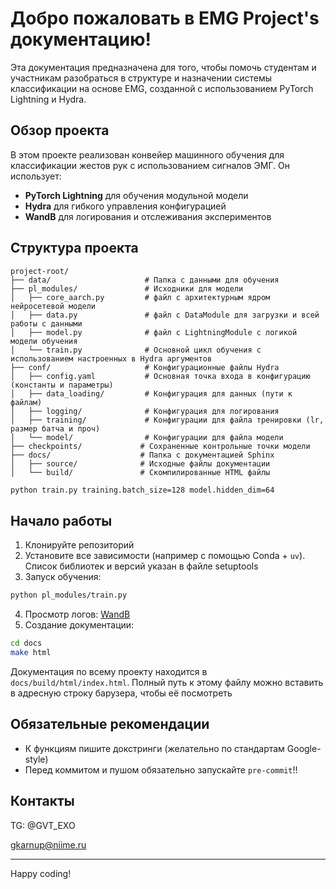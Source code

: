 # Добро пожаловать в EMG Project's документацию!

Эта документация предназначена для того, чтобы помочь студентам и участникам разобраться в структуре и назначении системы классификации на основе EMG, созданной с использованием PyTorch Lightning и Hydra.

## Обзор проекта

В этом проекте реализован конвейер машинного обучения для классификации жестов рук с использованием сигналов ЭМГ. Он использует:

- **PyTorch Lightning** для обучения модульной модели
- **Hydra** для гибкого управления конфигурацией
- **WandB** для логирования и отслеживания экспериментов

## Структура проекта

```
project-root/
├── data/                     # Папка с данными для обучения
├── pl_modules/               # Исходники для модели
│   ├── core_aarch.py         # файл с архитектурным ядром нейросетевой модели
│   ├── data.py               # файл с DataModule для загрузки и всей работы с данными
│   ├── model.py              # файл с LightningModule с логикой модели обучения
│   └── train.py              # Основной цикл обучения с использованием настроенных в Hydra аргументов
├── conf/                     # Конфигурационные файлы Hydra
│   ├── config.yaml           # Основная точка входа в конфигурацию (константы и параметры)
│   ├── data_loading/         # Конфигурация для данных (пути к файлам)
│   ├── logging/              # Конфигурация для логирования
│   ├── training/             # Конфигурации для файла тренировки (lr, размер батча и проч)
│   └── model/                # Конфигурации для файла модели
├── checkpoints/             # Сохраненные контрольные точки модели
├── docs/                    # Папка с документацией Sphinx
│   ├── source/              # Исходные файлы документации
│   └── build/               # Скомпилированные HTML файлы
```

```bash
python train.py training.batch_size=128 model.hidden_dim=64
```

## Начало работы

1. Клонируйте репозиторий
2. Установите все зависимости (например с помощью Conda + `uv`). Список библиотек и версий указан в файле setuptools
3. Запуск обучения:

```bash
python pl_modules/train.py
```

4. Просмотр логов: [WandB](https://wandb.ai)
5. Создание документации:

```bash
cd docs
make html
```

Документация по всему проекту находится в `docs/build/html/index.html`. Полный путь к этому файлу можно вставить в адресную строку барузера, чтобы её посмотреть

## Обязательные рекомендации

- К функциям пишите докстринги (желательно по стандартам Google-style)
- Перед коммитом и пушом обязательно запускайте `pre-commit`!!

## Контакты
TG: @GVT_EXO

gkarnup@niime.ru

---

Happy coding!

